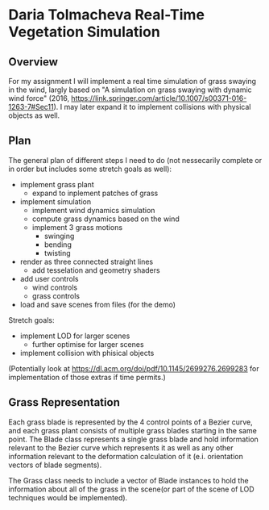 # Daria Tolmacheva Real-Time Vegetation Simulation

## Overview

For my assignment I will implement a real time simulation of grass swaying in the wind, largly based on  "A simulation on grass swaying with dynamic wind force" (2016, https://link.springer.com/article/10.1007/s00371-016-1263-7#Sec11).
I may later expand it to implement collisions with physical objects as well.


## Plan

The general plan of different steps I need to do (not nessecarily complete or in order but includes some stretch goals as well):
- implement grass plant
  - expand to inplement patches of grass
- implement simulation
  - implement wind dynamics simulation
  - compute grass dynamics based on the wind
  - implement 3 grass motions
    - swinging
    - bending
    - twisting
- render as three connected straight lines
  - add tesselation and geometry shaders
- add user controls
  - wind controls
  - grass controls
- load and save scenes from files (for the demo)

Stretch goals:
- implement LOD for larger scenes
  - further optimise for larger scenes
- implement collision with phisical objects

(Potentially look at https://dl.acm.org/doi/pdf/10.1145/2699276.2699283 for implementation of those extras if time permits.)

## Grass Representation

Each grass blade is represented by the 4 control points of a Bezier curve, and each grass plant consists of multiple grass blades starting in the same point.
The Blade class represents a single grass blade and hold information relevant to the Bezier curve which represents it as well as any other information relevant to the deformation calculation of it (e.i. orientation vectors of blade segments).

The Grass class needs to include a vector of Blade instances to hold the information about all of the grass in the scene(or part of the scene of LOD techniques would be implemented).
